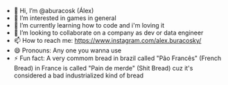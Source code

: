 - 👋 Hi, I’m @aburacosk (Álex)
- 👀 I’m interested in games in general
- 🌱 I’m currently learning how to code and i'm loving it
- 💞️ I’m looking to collaborate on a company as dev or data engineer
- 📫 How to reach me: https://www.instagram.com/alex.buracosky/
- 😄 Pronouns: Any one you wanna use
- ⚡ Fun fact: A very commom bread in brazil called "Pão Francês" (French Bread) in France is called "Pain de merde" (Shit Bread) cuz it's considered a bad industrialized kind of bread

<!---
aburacosk/aburacosk is a ✨ special ✨ repository because its `README.md` (this file) appears on your GitHub profile.
You can click the Preview link to take a look at your changes.
--->
